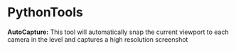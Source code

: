 # PythonTools
**AutoCapture:**
This tool will automatically snap the current viewport to each camera in the level and captures a high resolution screenshot
